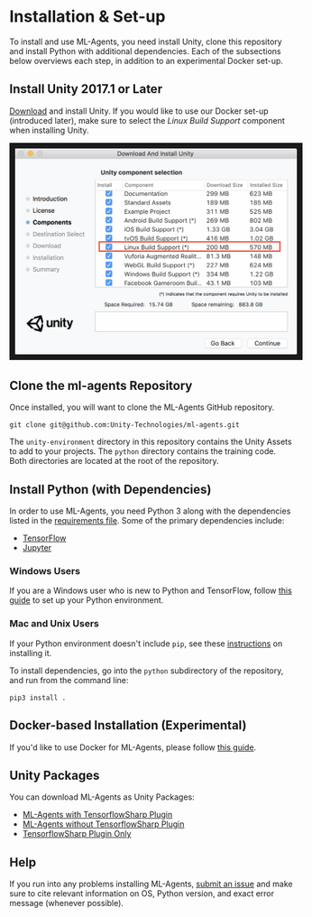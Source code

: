 # Installation & Set-up

To install and use ML-Agents, you need install Unity, clone this repository
and install Python with additional dependencies. Each of the subsections
below overviews each step, in addition to an experimental Docker set-up.

## Install **Unity 2017.1** or Later

[Download](https://store.unity.com/download) and install Unity. If you would
like to use our Docker set-up (introduced later), make sure to select the 
_Linux Build Support_ component when installing Unity.

<p align="center">
    <img src="images/unity_linux_build_support.png" 
        alt="Linux Build Support" 
        width="500" border="10" />
</p>

## Clone the ml-agents Repository

Once installed, you will want to clone the ML-Agents GitHub repository. 

    git clone git@github.com:Unity-Technologies/ml-agents.git

The `unity-environment` directory in this repository contains the Unity Assets
to add to your projects. The `python` directory contains the training code.
Both directories are located at the root of the repository. 

## Install Python (with Dependencies)

In order to use ML-Agents, you need Python 3 along with
the dependencies listed in the [requirements file](../python/requirements.txt).
Some of the primary dependencies include:
- [TensorFlow](Background-TensorFlow.md) 
- [Jupyter](Background-Jupyter.md) 

### Windows Users

If you are a Windows user who is new to Python and TensorFlow, follow [this guide](Installation-Windows.md) to set up your Python environment.

### Mac and Unix Users

If your Python environment doesn't include `pip`, see these 
[instructions](https://packaging.python.org/guides/installing-using-linux-tools/#installing-pip-setuptools-wheel-with-linux-package-managers)
on installing it.

To install dependencies, go into the `python` subdirectory of the repository,
and run from the command line:

    pip3 install .

## Docker-based Installation (Experimental)

If you'd like to use Docker for ML-Agents, please follow 
[this guide](Using-Docker.md). 

## Unity Packages

You can download ML-Agents as Unity Packages:

 * [ML-Agents with TensorflowSharp Plugin](https://s3.amazonaws.com/unity-ml-agents/0.3/ML-AgentsWithPlugin.unitypackage)
 * [ML-Agents without TensorflowSharp Plugin](https://s3.amazonaws.com/unity-ml-agents/0.3/ML-AgentsNoPlugin.unitypackage)
 * [TensorflowSharp Plugin Only](https://s3.amazonaws.com/unity-ml-agents/0.3/TFSharpPlugin.unitypackage)

## Help

If you run into any problems installing ML-Agents, 
[submit an issue](https://github.com/Unity-Technologies/ml-agents/issues) and
make sure to cite relevant information on OS, Python version, and exact error 
message (whenever possible). 
